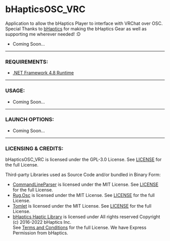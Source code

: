 # bHapticsOSC_VRC
Application to allow the bHaptics Player to interface with VRChat over OSC.  
Special Thanks to [bHaptics](https://www.bhaptics.com) for making the bHaptics Gear as well as supporting me wherever needed! :D

- Coming Soon...

---

### REQUIREMENTS:

- [.NET Framework 4.8 Runtime](https://dotnet.microsoft.com/download/dotnet-framework/net48)

---

### USAGE:

- Coming Soon...

---

### LAUNCH OPTIONS:

- Coming Soon...

---

### LICENSING & CREDITS:

bHapticsOSC_VRC is licensed under the GPL-3.0 License. See [LICENSE](https://github.com/HerpDerpinstine/bHapticsOSC_VRC/blob/master/LICENSE.md) for the full License.

Third-party Libraries used as Source Code and/or bundled in Binary Form:
- [CommandLineParser](https://github.com/commandlineparser/commandline) is licensed under the MIT License. See [LICENSE](https://github.com/commandlineparser/commandline/blob/master/License.md) for the full License.
- [Rug.Osc](https://bitbucket.org/rugcode/rug.osc) is licensed under the MIT License. See [LICENSE](https://bitbucket.org/rugcode/rug.osc/wiki/License) for the full License.
- [Tomlet](https://github.com/SamboyCoding/Tomlet) is licensed under the MIT License. See [LICENSE](https://github.com/SamboyCoding/Tomlet/blob/master/LICENSE) for the full License.
- [bHaptics Haptic Library](https://github.com/bhaptics/haptic-library) is licensed under All rights reserved Copyright (c) 2016-2022 bHaptics Inc.  
See [Terms and Conditions](https://www.bhaptics.com/legals/terms-and-conditions) for the full License. We have Express Permission from bHaptics.
